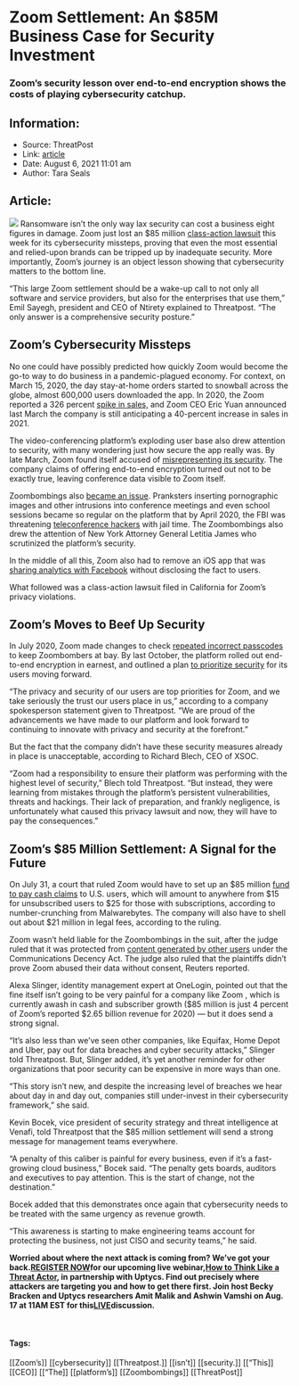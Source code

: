 # Zoom Settlement: An $85M Business Case for Security Investment  
### Zoom’s security lesson over end-to-end encryption shows the costs of playing cybersecurity catchup. 

## Information:
+ Source: ThreatPost
+ Link: [article](https://kasperskycontenthub.com/threatpost-global/?p=168445)
+ Date: August 6, 2021  11:01 am
+ Author: Tara Seals


## Article:
![](https://media.threatpost.com/wp-content/uploads/sites/103/2021/08/06105023/lessons-learned.png)
Ransomware isn’t the only way lax security can cost a business eight figures in damage. Zoom just lost an $85 million [class-action lawsuit](https://regmedia.co.uk/2021/08/02/zoom_settlement_offer.pdf) this week for its cybersecurity missteps, proving that even the most essential and relied-upon brands can be tripped up by inadequate security. More importantly, Zoom’s journey is an object lesson showing that cybersecurity matters to the bottom line.


“This large Zoom settlement should be a wake-up call to not only all software and service providers, but also for the enterprises that use them,” Emil Sayegh, president and CEO of Ntirety explained to Threatpost. “The only answer is a comprehensive security posture.”


**Zoom’s Cybersecurity Missteps**
---------------------------------


No one could have possibly predicted how quickly Zoom would become the go-to way to do business in a pandemic-plagued economy. For context, on March 15, 2020, the day stay-at-home orders started to snowball across the globe, almost 600,000 users downloaded the app. In 2020, the Zoom reported a 326 percent [spike in sales,](https://www.bbc.com/news/business-56247489) and Zoom CEO Eric Yuan announced last March the company is still anticipating a 40-percent increase in sales in 2021.



The video-conferencing platform’s exploding user base also drew attention to security, with many wondering just how secure the app really was. By late March, Zoom found itself accused of [misrepresenting its security](https://theintercept.com/2020/03/31/zoom-meeting-encryption/). The company claims of offering end-to-end encryption turned out not to be exactly true, leaving conference data visible to Zoom itself.


Zoombombings also [became an issue](https://threatpost.com/zoom-bombers-ftc-settlement/161312/). Pranksters inserting pornographic images and other intrusions into conference meetings and even school sessions became so regular on the platform that by April 2020, the FBI was threatening [teleconference hackers](https://threatpost.com/fbi-threatens-zoom-bombing-trolls-with-jail-time/154495/) with jail time. The Zoombombings also drew the attention of New York Attorney General Letitia James who scrutinized the platform’s security.


In the middle of all this, Zoom also had to remove an iOS app that was [sharing analytics with Facebook](https://threatpost.com/zoom-kills-ios-apps-data-sharing-facebook/154275/) without disclosing the fact to users.


What followed was a class-action lawsuit filed in California for Zoom’s privacy violations.


**Zoom’s Moves to Beef Up Security**
------------------------------------


In July 2020, Zoom made changes to check [repeated incorrect passcodes](https://threatpost.com/zoom-flaw-could-have-allowed-hackers-to-crack-meeting-passcodes/157883/) to keep Zoombombers at bay. By last October, the platform rolled out end-to-end encryption in earnest, and outlined a plan [to prioritize security](https://blog.zoom.us/ceo-report-90-days-done-whats-next-for-zoom/) for its users moving forward.


“The privacy and security of our users are top priorities for Zoom, and we take seriously the trust our users place in us,” according to a company spokesperson statement given to Threatpost. “We are proud of the advancements we have made to our platform and look forward to continuing to innovate with privacy and security at the forefront.”


But the fact that the company didn’t have these security measures already in place is unacceptable, according to Richard Blech, CEO of XSOC.


“Zoom had a responsibility to ensure their platform was performing with the highest level of security,” Blech told Threatpost. “But instead, they were learning from mistakes through the platform’s persistent vulnerabilities, threats and hackings. Their lack of preparation, and frankly negligence, is unfortunately what caused this privacy lawsuit and now, they will have to pay the consequences.”


**Zoom’s $85 Million Settlement: A Signal for the Future**
----------------------------------------------------------


On July 31, a court that ruled Zoom would have to set up an $85 million [fund to pay cash claims](https://blog.malwarebytes.com/privacy-2/2021/08/zoom-and-gloom-video-communications-org-agrees-to-settle-for-85m/) to U.S. users, which will amount to anywhere from $15 for unsubscribed users to $25 for those with subscriptions, according to number-crunching from Malwarebytes. The company will also have to shell out about $21 million in legal fees, according to the ruling.


Zoom wasn’t held liable for the Zoombombings in the suit, after the judge ruled that it was protected from [content generated by other users](https://www.reuters.com/technology/judge-narrows-zoom-lawsuit-over-user-privacy-zoombombing-2021-03-12/) under the Communications Decency Act. The judge also ruled that the plaintiffs didn’t prove Zoom abused their data without consent, Reuters reported.


Alexa Slinger, identity management expert at OneLogin, pointed out that the fine itself isn’t going to be very painful for a company like Zoom , which is currently awash in cash and subscriber growth ($85 million is just 4 percent of Zoom’s reported $2.65 billion revenue for 2020) — but it does send a strong signal.


“It’s also less than we’ve seen other companies, like Equifax, Home Depot and Uber, pay out for data breaches and cyber security attacks,” Slinger told Threatpost. But, Slinger added, it’s yet another reminder for other organizations that poor security can be expensive in more ways than one.


“This story isn’t new, and despite the increasing level of breaches we hear about day in and day out, companies still under-invest in their cybersecurity framework,” she said.


Kevin Bocek, vice president of security strategy and threat intelligence at Venafi, told Threatpost that the $85 million settlement will send a strong message for management teams everywhere.


“A penalty of this caliber is painful for every business, even if it’s a fast-growing cloud business,” Bocek said. “The penalty gets boards, auditors and executives to pay attention. This is the start of change, not the destination.”


Bocek added that this demonstrates once again that cybersecurity needs to be treated with the same urgency as revenue growth.


“This awareness is starting to make engineering teams account for protecting the business, not just CISO and security teams,” he said.


**Worried about where the next attack is coming from? We’ve got your back.**[**REGISTER NOW**](https://threatpost.com/webinars/how-to-think-like-a-threat-actor/?utm_source=ART&utm_medium=ART&utm_campaign=August_Uptycs_Webinar)**for our upcoming live webinar,**[**How to Think Like a Threat Actor**](https://threatpost.com/webinars/how-to-think-like-a-threat-actor/?utm_source=ART&utm_medium=ART&utm_campaign=August_Uptycs_Webinar)**, in partnership with Uptycs. Find out precisely where attackers are targeting you and how to get there first. Join host Becky Bracken and Uptycs researchers Amit Malik and Ashwin Vamshi on Aug. 17 at 11AM EST for this**[**LIVE**](https://threatpost.com/webinars/how-to-think-like-a-threat-actor/?utm_source=ART&utm_medium=ART&utm_campaign=August_Uptycs_Webinar)**discussion.**


 




#### Tags:
[[Zoom’s]] [[cybersecurity]] [[Threatpost.]] [[isn’t]] [[security.]] [[“This]] [[CEO]] [[“The]] [[platform’s]] [[Zoombombings]] [[ThreatPost]]
